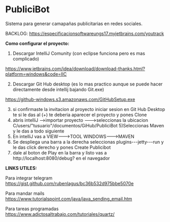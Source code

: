 # PubliciBot
Sistema para generar camapañas publicitarias en redes sociales.

BACKLOG:
https://especificacionsoftwareungs17.myjetbrains.com/youtrack

**Como configurar el proyecto:**
1) Descargar IntelliJ Comunity (con eclipse funciona pero es mas complicado)

https://www.jetbrains.com/idea/download/download-thanks.html?platform=windows&code=IIC

2) Descargar Git Hub desktop (es lo mas practico aunque se puede hacer directamente desde intellij bajando Git.exe)

https://github-windows.s3.amazonaws.com/GitHubSetup.exe

3) si confirmaste la invitacion al proyecto iniciar sesion en Git Hub Desktop te si le das al (+) te deberia aparecer el proyecto y pones Clone
4) abris intelliJ -->importar proyecto --->seleccionas la ubicacion C/users/"tusuario"/documentos/GiHub/PubliciBot
5)Seleccionas Maven y le das a todo siguiente
6) En intelliJ vas a VIEW--->TOOL WINDOWS--->MAVEN
7) Se despliega una barra a la derecha seleccionas plugins---jetty---run y le das click derecho y pones Create Publicibot
8) dale al boton de Play en la barra y listo vas a http://localhost:8080/debug? en el navegador







**LINKS UTILES:**

Para integrar telegram
https://gist.github.com/rubenlagus/bc36b532d975bbe5070e

Para mandar mails
https://www.tutorialspoint.com/java/java_sending_email.htm

Para tareas programadas
https://www.adictosaltrabajo.com/tutoriales/quartz/

